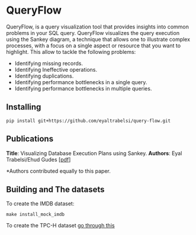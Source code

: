 # QueryFlow

QueryFlow, is a query visualization tool that provides insights into common problems in your SQL query.
QueryFlow visualizes the query execution using the Sankey diagram, a technique that allows one to illustrate complex processes, with a focus on a single aspect or resource that you want to highlight.
This allow to tackle the following problems:
-	Identifying missing records.
-	Identifying Ineffective operations.
-	Identifying duplications.
-	Identifying performance bottlenecks in a single query.
-	Identifying performance bottlenecks in multiple queries.



## Installing #
``` shell
pip install git+https://github.com/eyaltrabelsi/query-flow.git
```


## Publications #

**Title**: Visualizing Database Execution Plans using
Sankey. **Authors**: Eyal Trabelsi/Ehud Gudes [<a href="link">pdf</a>]

*Authors contributed equally to this paper.

## Building and The datasets

To create the IMDB dataset:

``` shell
make install_mock_imdb
```

To create the TPC-H dataset [go through this](https://github.com/tvondra/pg_tpch/blob/master/README.md)
